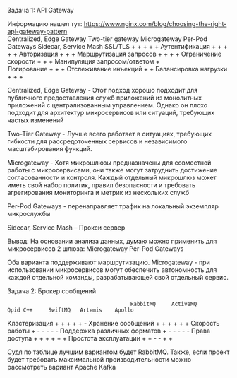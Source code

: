  Задача 1: API Gateway
   
Информацию нашел тут: https://www.nginx.com/blog/choosing-the-right-api-gateway-pattern   
                                                           Centralized, Edge Gateway	 Two-tier gateway	Microgateway	Per-Pod Gateways	Sidecar, Service Mash
SSL/TLS                                                            	+	                           +	           +	            +	               +
Аутентификация	                                                    +	                           +	           +	            +	               +
Авторизация	                                                        +	                           +			                                       +
Маршрутизация запросов                                             	+                            +	           +              +	
Ограничение скорости	                                              +		                                       +              +	
Манипуляция запросом/ответом	                                      +				
Логирование	                                                           	                         +		         +	            +
Отслеживание инъекций		                                                                         +		                                         +
Балансировка нагрузки		                                                                         +	           +	                             +

Centralized, Edge Gateway - Этот подход хорошо подходит для публичного предоставления служб приложений из монолитных приложений с централизованным управлением. Однако он плохо подходит для архитектур микросервисов или ситуаций, требующих частых изменений

Two-Tier Gateway - Лучше всего работает в ситуациях, требующих гибкости для рассредоточенных сервисов и независимого масштабирования функций.

Microgateway - Хотя микрошлюзы предназначены для совместной работы с микросервисами, они также могут затруднить достижение согласованности и контроля. Каждый отдельный микрошлюз может иметь свой набор политик, правил безопасности и требовать агрегирования мониторинга и метрик из нескольких служб

Per-Pod Gateways  - перенаправляет трафик на локальный экземпляр микрослужбы

Sidecar, Service Mash – Прокси сервер 

Вывод:
На основании анализа данных, думаю можно применить для микросервисов 2 шлюза: 
Microgateway
Per-Pod Gateways  

 Оба варианта поддерживают маршрутизацию. 
Microgateway - при использовании микросервисов могут обеспечить автономность для каждой отдельной команды, разрабатывающей свой отдельный сервис.




Задача 2: Брокер сообщений


                                           RabbitMQ	    ActiveMQ	   Qpid C++  	SwiftMQ	  Artemis 	 Apollo
Кластеризация                              	   +	          +	           +	        +	      +	         -
Хранение сообщений	                           +	          +	           +	        +	      +	         +
Скорость работы	                               +	          -	           -	        -	      -	         -
Поддержка различных форматов	                 +	          -	           -	        -	      -	         -
Права доступа	                                 +	          +	           +	        +	      +	         +
Простота эксплуатации	                         +	          +	           -	        -	      +	         +

Судя по  таблице лучшим вариантом будет RabbitMQ. 
Также, если проект будет требовать максимальной производительности можно рассмотреть вариант Apache Kafka 
